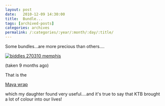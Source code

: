 ```yaml
---
layout: post
date:	2010-12-09 14:30:00
title:  Bundle...
tags: [archived-posts]
categories: archives
permalink: /:categories/:year/:month/:day/:title/
---
```

Some bundles...are more precious than others....

<a href="http://s1142.photobucket.com/albums/n602/Deepapctrsglr/?action=view&amp;current=IMG_3032.jpg" target="_blank"><img src="http://i1142.photobucket.com/albums/n602/Deepapctrsglr/IMG_3032.jpg" border="0" alt="biddles  270310 memphis"></a>

(taken 9 months ago)

That is the 

<a href="https://www.mayawrap.com/"> Maya wrap </a> 

which my daughter found very useful....and it's true to say that KTB brought a lot of colour into our lives!
